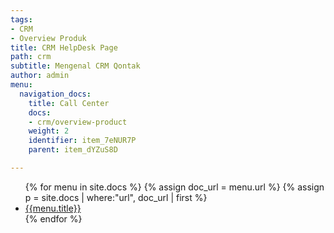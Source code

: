 ```yaml
---
tags:
- CRM
- Overview Produk
title: CRM HelpDesk Page
path: crm
subtitle: Mengenal CRM Qontak
author: admin
menu:
  navigation_docs:
    title: Call Center
    docs:
    - crm/overview-product
    weight: 2
    identifier: item_7eNUR7P
    parent: item_dYZuS8D

---
```

<ul class="uk-nav uk-nav-default doc-nav">
{% for menu in site.docs %}
    {% assign doc_url = menu.url %}
    {% assign p = site.docs | where:"url", doc_url | first %}
    <li class="{% if doc_url == page.url %}uk-active{% endif %}">
        <a href="{{ menu.url | relative_url}}">{{menu.title}}</a>
    </li>
{% endfor %}
</ul>